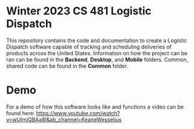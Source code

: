 # Winter 2023 CS 481 Logistic Dispatch
This repository contains the code and documentation to create a Logistic Dispatch software capable of tracking and scheduling deliveries of products across the United States. Information on how the project can be ran can be found in the **Backend**, **Desktop**, and **Mobile** folders. Common, shared code can be found in the **Common** folder.

# Demo
For a demo of how this software looks like and functions a video can be found here: https://www.youtube.com/watch?v=wUlmjQBAa8I&ab_channel=KeaneWesselius
